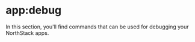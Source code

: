 # app:debug

In this section, you'll find commands that can be used for debugging your NorthStack apps.